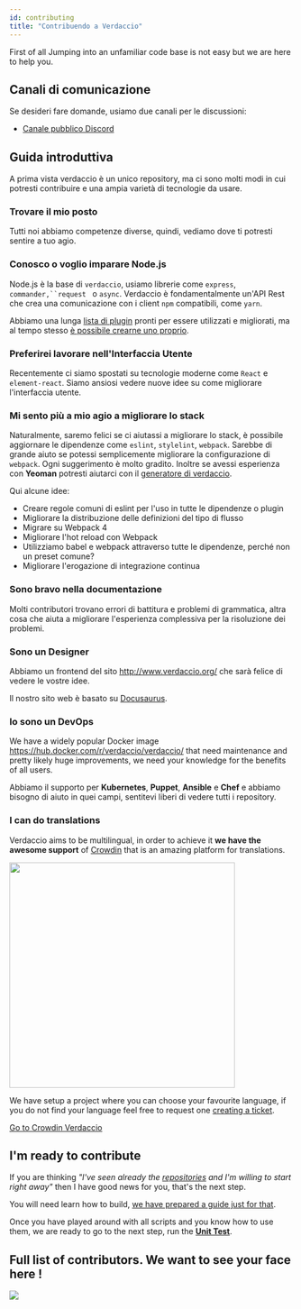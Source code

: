 ```yaml
---
id: contributing
title: "Contribuendo a Verdaccio"
---
```

First of all Jumping into an unfamiliar code base is not easy but we are here to help you.

## Canali di comunicazione

Se desideri fare domande, usiamo due canali per le discussioni:

* [Canale pubblico Discord](http://chat.verdaccio.org/)

## Guida introduttiva

A prima vista verdaccio è un unico repository, ma ci sono molti modi in cui potresti contribuire e una ampia varietà di tecnologie da usare.

### Trovare il mio posto

Tutti noi abbiamo competenze diverse, quindi, vediamo dove ti potresti sentire a tuo agio.

### Conosco o voglio imparare Node.js

Node.js è la base di `verdaccio`, usiamo librerie come `express`, `commander,``request ` o `async`. Verdaccio è fondamentalmente un'API Rest che crea una comunicazione con i client `npm` compatibili, come `yarn`.

Abbiamo una lunga [lista di plugin](plugins.md) pronti per essere utilizzati e migliorati, ma al tempo stesso [è possibile crearne uno proprio](dev-plugins.md).

### Preferirei lavorare nell'Interfaccia Utente

Recentemente ci siamo spostati su tecnologie moderne come `React` e `element-react`. Siamo ansiosi vedere nuove idee su come migliorare l'interfaccia utente.

### Mi sento più a mio agio a migliorare lo stack

Naturalmente, saremo felici se ci aiutassi a migliorare lo stack, è possibile aggiornare le dipendenze come `eslint`, `stylelint`, `webpack`. Sarebbe di grande aiuto se potessi semplicemente migliorare la configurazione di `webpack`. Ogni suggerimento è molto gradito. Inoltre se avessi esperienza con **Yeoman** potresti aiutarci con il [generatore di verdaccio](https://github.com/verdaccio/generator-verdaccio-plugin).

Qui alcune idee:

* Creare regole comuni di eslint per l'uso in tutte le dipendenze o plugin
* Migliorare la distribuzione delle definizioni del tipo di flusso
* Migrare su Webpack 4
* Migliorare l'hot reload con Webpack
* Utilizziamo babel e webpack attraverso tutte le dipendenze, perché non un preset comune?
* Migliorare l'erogazione di integrazione continua

### Sono bravo nella documentazione

Molti contributori trovano errori di battitura e problemi di grammatica, altra cosa che aiuta a migliorare l'esperienza complessiva per la risoluzione dei problemi.

### Sono un Designer

Abbiamo un frontend del sito <http://www.verdaccio.org/> che sarà felice di vedere le vostre idee.

Il nostro sito web è basato su [Docusaurus](https://docusaurus.io/).

### Io sono un DevOps

We have a widely popular Docker image <https://hub.docker.com/r/verdaccio/verdaccio/> that need maintenance and pretty likely huge improvements, we need your knowledge for the benefits of all users.

Abbiamo il supporto per **Kubernetes**, **Puppet**, **Ansible** e **Chef** e abbiamo bisogno di aiuto in quei campi, sentitevi liberi di vedere tutti i repository.

### I can do translations

Verdaccio aims to be multilingual, in order to achieve it **we have the awesome support** of [Crowdin](https://crowdin.com) that is an amazing platform for translations.

<img src="https://d3n8a8pro7vhmx.cloudfront.net/uridu/pages/144/attachments/original/1485948891/Crowdin.png" width="400px" />

We have setup a project where you can choose your favourite language, if you do not find your language feel free to request one [creating a ticket](https://github.com/verdaccio/verdaccio/issues/new).

[Go to Crowdin Verdaccio](https://crowdin.com/project/verdaccio)

## I'm ready to contribute

If you are thinking *"I've seen already the [repositories](repositories.md) and I'm willing to start right away"* then I have good news for you, that's the next step.

You will need learn how to build, [we have prepared a guide just for that](build.md).

Once you have played around with all scripts and you know how to use them, we are ready to go to the next step, run the [**Unit Test**](test.md).

## Full list of contributors. We want to see your face here !

<a href="graphs/contributors"><img src="https://opencollective.com/verdaccio/contributors.svg?width=890&button=false" /></a>
